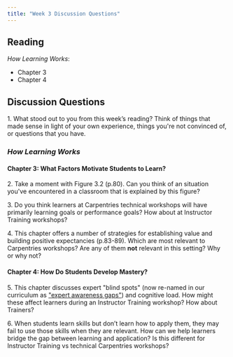 ```yaml
---
title: "Week 3 Discussion Questions"
---
```


## Reading
*How Learning Works*: 
- Chapter 3
- Chapter 4

## Discussion Questions
1\. What stood out to you from this week’s reading? Think of things that made sense in light of your own experience, things you're not convinced of, or questions that you have.

### _How Learning Works_
#### Chapter 3: What Factors Motivate Students to Learn?

2\. Take a moment with Figure 3.2 (p.80). Can you think of an situation you've encountered in a classroom that is explained 
by this figure?

3\. Do you think learners at Carpentries technical workshops will have primarily learning goals or performance goals? How about at Instructor Training workshops?

4\. This chapter offers a number of strategies for establishing value and building positive expectancies (p.83-89). Which are most relevant to Carpentries workshops? Are any of them **not** relevant in this setting? Why or why not?

#### Chapter 4: How Do Students Develop Mastery?
5\. This chapter discusses expert "blind spots" (now re-named in our curriculum as ["expert awareness gaps"](https://carpentries.github.io/instructor-training/03-expertise/index.html#expert-awareness-gap)) and cognitive load. 
How might these affect learners during an Instructor Training workshop? How about Trainers?

6\. When students learn skills but don’t learn how to apply them, they may fail to use those skills when they are relevant. 
How can we help learners bridge the gap between learning and application? Is this different for Instructor Training vs technical Carpentries workshops?


